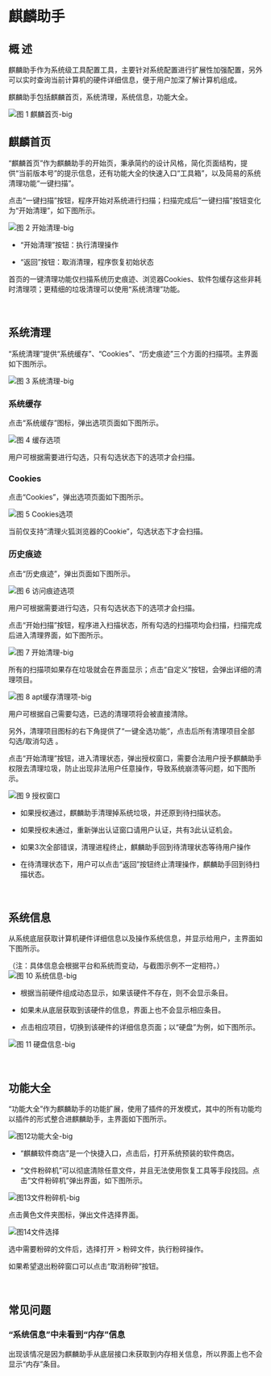 # 麒麟助手
## 概 述
麒麟助手作为系统级工具配置工具，主要针对系统配置进行扩展性加强配置，另外可以实时查询当前计算机的硬件详细信息，便于用户加深了解计算机组成。

麒麟助手包括麒麟首页，系统清理，系统信息，功能大全。

![图 1 麒麟首页-big](image/1.png)
<br>

## 麒麟首页
“麒麟首页”作为麒麟助手的开始页，秉承简约的设计风格，简化页面结构，提供“当前版本号”的提示信息，还有功能大全的快速入口“工具箱”，以及简易的系统清理功能“一键扫描”。

点击“一键扫描”按钮，程序开始对系统进行扫描；扫描完成后“一键扫描”按钮变化为“开始清理”，如下图所示。
 
![图 2 开始清理-big](image/2.png)

- “开始清理”按钮：执行清理操作

- “返回”按钮：取消清理，程序恢复初始状态

首页的一键清理功能仅扫描系统历史痕迹、浏览器Cookies、软件包缓存这些非耗时清理项；更精细的垃圾清理可以使用“系统清理”功能。

<br>

## 系统清理
“系统清理”提供“系统缓存”、“Cookies”、“历史痕迹”三个方面的扫描项。主界面如下图所示。
 
![图 3 系统清理-big](image/3.png)

### 系统缓存
点击“系统缓存”图标，弹出选项页面如下图所示。
 
![图 4 缓存选项](image/4.png)

用户可根据需要进行勾选，只有勾选状态下的选项才会扫描。

### Cookies
点击“Cookies”，弹出选项页面如下图所示。
 
![图 5 Cookies选项](image/5.png)

当前仅支持“清理火狐浏览器的Cookie”，勾选状态下才会扫描。

### 历史痕迹
点击“历史痕迹”，弹出页面如下图所示。
 
![图 6 访问痕迹选项](image/6.png)

用户可根据需要进行勾选，只有勾选状态下的选项才会扫描。

点击“开始扫描”按钮，程序进入扫描状态，所有勾选的扫描项均会扫描，扫描完成后进入清理界面，如下图所示。
 
![图 7 开始清理-big](image/7.png)

所有的扫描项如果存在垃圾就会在界面显示；点击“自定义”按钮，会弹出详细的清理项目。
 
![图 8 apt缓存清理项-big](image/8.png)

用户可根据自己需要勾选，已选的清理项将会被直接清除。

另外，清理项目图标的右下角提供了“一键全选功能”，点击后所有清理项目全部 勾选/取消勾选 。

点击“开始清理”按钮，进入清理状态，弹出授权窗口，需要合法用户授予麒麟助手权限去清理垃圾，防止出现非法用户任意操作，导致系统崩溃等问题，如下图所示。
 
![图 9 授权窗口](image/9.png)

- 如果授权通过，麒麟助手清理掉系统垃圾，并还原到待扫描状态。

- 如果授权未通过，重新弹出认证窗口请用户认证，共有3此认证机会。

- 如果3次全部错误，清理进程终止，麒麟助手回到待清理状态等待用户操作

- 在待清理状态下，用户可以点击“返回”按钮终止清理操作，麒麟助手回到待扫描状态。

<br>

## 系统信息
从系统底层获取计算机硬件详细信息以及操作系统信息，并显示给用户，主界面如下图所示。

（注：具体信息会根据平台和系统而变动，与截图示例不一定相符。）
![图 10 系统信息-big](image/10.png)

- 根据当前硬件组成动态显示，如果该硬件不存在，则不会显示条目。

- 如果未从底层获取到该硬件的信息，界面上也不会显示相应条目。

- 点击相应项目，切换到该硬件的详细信息页面；以“硬盘”为例，如下图所示。
 
![图 11 硬盘信息-big](image/11.png)

<br>

## 功能大全
“功能大全”作为麒麟助手的功能扩展，使用了插件的开发模式，其中的所有功能均以插件的形式整合进麒麟助手，主界面如下图所示。
 
![图12功能大全-big](image/12.png)

- “麒麟软件商店”是一个快捷入口，点击后，打开系统预装的软件商店。

- “文件粉碎机”可以彻底清除任意文件，并且无法使用恢复工具等手段找回。点击“文件粉碎机”弹出界面，如下图所示。
 
![图13文件粉碎机-big](image/13.png)

点击黄色文件夹图标，弹出文件选择界面。
 
![图14文件选择](image/14.png)

选中需要粉碎的文件后，选择打开 > 粉碎文件，执行粉碎操作。

如果希望退出粉碎窗口可以点击“取消粉碎”按钮。

<br>

## 常见问题
### “系统信息”中未看到“内存”信息
出现该情况是因为麒麟助手从底层接口未获取到内存相关信息，所以界面上也不会显示“内存”条目。
